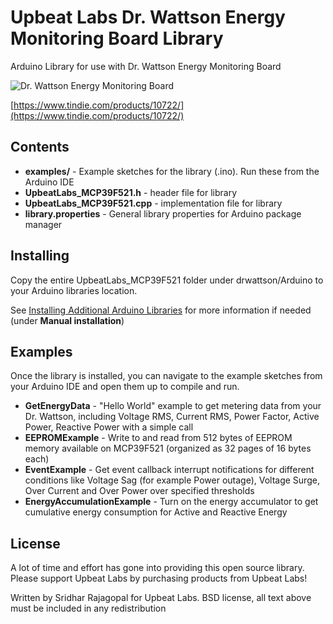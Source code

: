 # Upbeat Labs Dr. Wattson Energy Monitoring Board Library

Arduino Library for use with Dr. Wattson Energy Monitoring Board

![Dr. Wattson Energy Monitoring Board](https://cdn.tindiemedia.com/images/resize/kW19eEY1MdSF9HKyd494XWZnL00=/p/full-fit-in/2400x1600/i/89288/products/2017-12-27T05%3A09%3A50.171Z-DSC_9624%20%281%29.jpg)

[https://www.tindie.com/products/10722/](https://www.tindie.com/products/10722/)

## Contents

* **examples/** - Example sketches for the library (.ino). Run these from the Arduino IDE
* **UpbeatLabs_MCP39F521.h**  - header file for library
* **UpbeatLabs_MCP39F521.cpp** - implementation file for library
* **library.properties** - General library properties for Arduino package manager

## Installing

Copy the entire UpbeatLabs_MCP39F521 folder under drwattson/Arduino to your Arduino libraries location.

See [Installing Additional Arduino Libraries](https://www.arduino.cc/en/Guide/Libraries#toc5) for more information if needed (under **Manual installation**)

## Examples

Once the library is installed, you can navigate to the example sketches from your Arduino IDE and open them up to compile and run. 

* **GetEnergyData** - "Hello World" example to get metering data from your Dr. Wattson, including Voltage RMS, Current RMS, Power Factor, Active Power, Reactive Power with a simple call
* **EEPROMExample**	- 	Write to and read from 512 bytes of EEPROM memory available on MCP39F521  (organized as 32 pages of 16 bytes each)	
* **EventExample** - Get event callback interrupt notifications for different conditions like Voltage Sag (for example Power outage), Voltage Surge, Over Current  and Over Power over specified thresholds
* **EnergyAccumulationExample** - Turn on the energy accumulator to get cumulative energy consumption for Active and Reactive Energy

## License

A lot of time and effort has gone into providing this open source library. Please support Upbeat Labs by purchasing products from Upbeat Labs!

Written by Sridhar Rajagopal for Upbeat Labs. BSD license, all text above must be included in any redistribution
